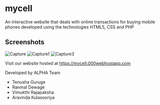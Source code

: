 # mycell

An interactive website that deals with online transactions for buying mobile phones developed using the technologies HTML5, CSS and PHP

## Screenshots

<img src="https://i.ibb.co/TPzVj1r/Capture.png" alt="Capture" border="0">

<img src="https://i.ibb.co/26nq6Bk/Capture1.png" alt="Capture1" border="0">

<img src="https://i.ibb.co/mvNdKSC/Capture3.png" alt="Capture3" border="0">

Visit our website hosted at https://mycell.000webhostapp.com

Developed by ALPHA Team
* Tenusha Guruge
* Ranmal Dewage
* Vimukthi Rajapaksha
* Aravinda Kulasooriya
